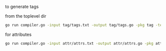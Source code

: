 to generate tags

from the toplevel dir 

```bash
go run compiler.go -input tag/tags.txt -output tag/tags.go -pkg tag -template tag
```

for attributes

```bash
go run compiler.go -input attr/attrs.txt -output attr/attrs.go -pkg attr -template attr
```
